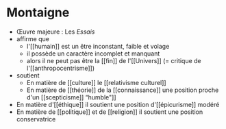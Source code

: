# Montaigne

- Œuvre majeure : Les _Essais_
- affirme que
  - l'[[humain]] est un être inconstant, faible et volage
  - il possède un caractère incomplet et manquant
  - alors il ne peut pas être la [[fin]] de l'[[Univers]] (= critique de l'[[anthropocentrisme]])
- soutient
  - En matière de [[culture]] le [[relativisme culturel]] 
  - En matière de [[théorie]] de la [[connaissance]] une position proche d'un [[scepticisme]] “humble"]]
- En matière d'[[éthique]] il soutient une position d'[[épicurisme]] modéré
- En matière de [[politique]] et de [[religion]] il soutient une position conservatrice
